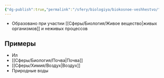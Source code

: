 ```yaml
---
{"dg-publish":true,"permalink":"/sfery/biologiya/biokosnoe-veshhestvo/","tags":["Экология"]}
---
```


- Образовано при участии [[Сферы/Биология/Живое вещество\|живых организмов]] и неживых процессов 
## Примеры 
- Ил 
- [[Сферы/Биология/Почва\|Почва]]
- [[Сферы/Химия/Воздух\|Воздух]] 
- Природные воды 